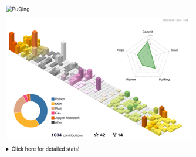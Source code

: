![PuQing](https://user-images.githubusercontent.com/27223114/171565019-9a56fae6-b08b-421f-99db-7e830da42371.png)

![](./profile-3d-contrib/profile-season-animate.svg)

<details>
<summary>Click here for detailed stats!</summary>

<!--START_SECTION:waka-->
![Lines of code](https://img.shields.io/badge/From%20Hello%20World%20I%27ve%20Written-1.2%20million%20lines%20of%20code-blue)

**🐱 My GitHub Data** 

> 📦 410.8 kB Used in GitHub's Storage 
 > 
> 🏆 0 Contributions in the Year 2024
 > 
> 🚫 Not Opted to Hire
 > 
> 📜 59 Public Repositories 
 > 
> 🔑 30 Private Repositories 
 > 
**I'm a Night 🦉** 

```text
🌞 Morning                463 commits         ██░░░░░░░░░░░░░░░░░░░░░░░   06.45 % 
🌆 Daytime                3056 commits        ███████████░░░░░░░░░░░░░░   42.60 % 
🌃 Evening                1552 commits        █████░░░░░░░░░░░░░░░░░░░░   21.64 % 
🌙 Night                  2102 commits        ███████░░░░░░░░░░░░░░░░░░   29.30 % 
```


📊 **This Week I Spent My Time On** 

```text
💬 Programming Languages: 
Browsing                 16 hrs 4 mins       █████████░░░░░░░░░░░░░░░░   35.27 % 
GitHubing                7 hrs 10 mins       ████░░░░░░░░░░░░░░░░░░░░░   15.75 % 
Searching                4 hrs 48 mins       ███░░░░░░░░░░░░░░░░░░░░░░   10.54 % 
Python                   3 hrs 53 mins       ██░░░░░░░░░░░░░░░░░░░░░░░   08.53 % 
Fish Touching            3 hrs 41 mins       ██░░░░░░░░░░░░░░░░░░░░░░░   08.09 % 

🔥 Editors: 
Chrome                   34 hrs 33 mins      ███████████████████░░░░░░   75.81 % 
VS Code                  7 hrs 15 mins       ████░░░░░░░░░░░░░░░░░░░░░   15.94 % 
fish                     3 hrs 6 mins        ██░░░░░░░░░░░░░░░░░░░░░░░   06.81 % 
Obsidian                 39 mins             ░░░░░░░░░░░░░░░░░░░░░░░░░   01.44 % 

💻 Operating System: 
Mac                      38 hrs 19 mins      █████████████████████░░░░   84.06 % 
Linux                    6 hrs 19 mins       ███░░░░░░░░░░░░░░░░░░░░░░   13.89 % 
WSL                      56 mins             █░░░░░░░░░░░░░░░░░░░░░░░░   02.05 % 
```


<!--END_SECTION:waka-->
</details>
